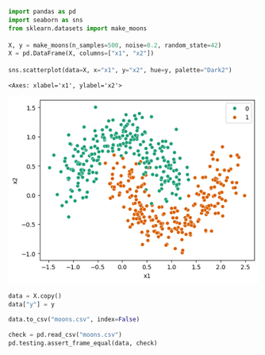 ```python
import pandas as pd
import seaborn as sns
from sklearn.datasets import make_moons

X, y = make_moons(n_samples=500, noise=0.2, random_state=42)
X = pd.DataFrame(X, columns=["x1", "x2"])

sns.scatterplot(data=X, x="x1", y="x2", hue=y, palette="Dark2")
```




    <Axes: xlabel='x1', ylabel='x2'>




    
![](../img/generate_moons_0_1.png)
    



```python
data = X.copy()
data["y"] = y
```


```python
data.to_csv("moons.csv", index=False)
```


```python
check = pd.read_csv("moons.csv")
pd.testing.assert_frame_equal(data, check)
```
